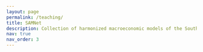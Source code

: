 ```yaml
---
layout: page
permalink: /teaching/
title: SAMNet
description: Collection of harmonized macroeconomic models of the South African economy. Click on the following link for more information: https://samnet.org.za/
nav: true
nav_order: 3
---
```

